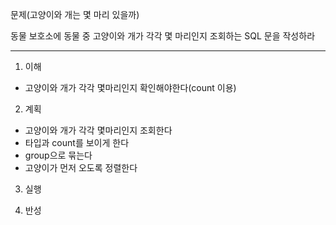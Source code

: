 문제(고양이와 개는 몇 마리 있을까)

동물 보호소에 동물 중 고양이와 개가 각각 몇 마리인지 조회하는 SQL 문을 작성하라

---

1. 이해

- 고양이와 개가 각각 몇마리인지 확인해야한다(count 이용)

2. 계획

- 고양이와 개가 각각 몇마리인지 조회한다
- 타입과 count를 보이게 한다
- group으로 묶는다
- 고양이가 먼저 오도록 정렬한다 

3. 실행

4. 반성
